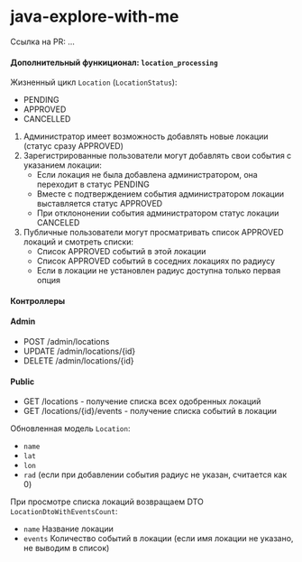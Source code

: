# java-explore-with-me

Ссылка на PR: ...

#### Дополнительный функиционал: ```location_processing```

Жизненный цикл ```Location``` (```LocationStatus```):
* PENDING
* APPROVED
* CANCELLED

1. Администратор имеет возможность добавлять новые локации (статус сразу APPROVED) 
2. Зарегистрированные пользователи могут добавлять свои события с указанием локации:
   - Если локация не была добавлена администратором, она переходит в статус PENDING
   - Вместе с подтверждением события администратором локации выставляется статус APPROVED
   - При отклононении события администратором статус локации CANCELED
3. Публичные пользователи могут просматривать список APPROVED локаций и смотреть списки:
   - Список APPROVED событий в этой локации 
   - Список APPROVED событий в соседних локациях по радиусу 
   - Если в локации не установлен радиус доступна только первая опция

#### Контроллеры
#### Admin
* POST /admin/locations
* UPDATE /admin/locations/{id}
* DELETE /admin/locations/{id}

#### Public
* GET /locations - получение списка всех одобренных локаций
* GET /locations/{id}/events - получение списка событий в локации

Обновленная модель ```Location```:
* ```name```
* ```lat```
* ```lon```
* ```rad``` (если при добавлении события радиус не указан, считается как 0)

При просмотре списка локаций возвращаем DTO ```LocationDtoWithEventsCount```:
* ```name``` Название локации
* ```events``` Количество событий в локации
(если имя локации не указано, не выводим в список)